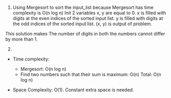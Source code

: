 1. Using Mergesort to sort the input_list because Mergesort has time complexity is O(n log n)
Init 2 variables x, y are equal to 0. 
x is filled with digits at the even indices of the sorted input list.
y is filled with digits at the odd indices of the sorted input list. 
(x, y) is output of problem. 

This solution makes The number of digits in both the numbers cannot differ by more than 1.

2. 
- Time complexity:
     + Mergesort: O(n log n)
     + Find two numbers such that their sum is maximum: O(n)
     Total: O(n log n)
 
- Space Complexity: O(1).
Constant extra space is needed.